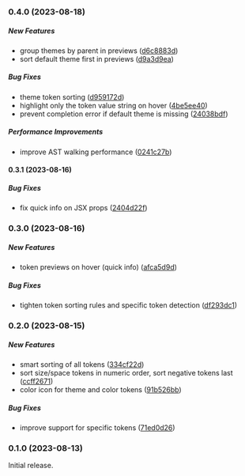 ### 0.4.0 (2023-08-18)

##### New Features

- group themes by parent in previews ([d6c8883d](https://github.com/nderscore/tamagui-typescript-plugin/commit/d6c8883d971a50fcb9f556b8b2d56573b721bedf))
- sort default theme first in previews ([d9a3d9ea](https://github.com/nderscore/tamagui-typescript-plugin/commit/d9a3d9eaba83978d3c6c1a03d90b9613846ffa1d))

##### Bug Fixes

- theme token sorting ([d959172d](https://github.com/nderscore/tamagui-typescript-plugin/commit/d959172dc6ea510b1fc77dc275df53cec082be4f))
- highlight only the token value string on hover ([4be5ee40](https://github.com/nderscore/tamagui-typescript-plugin/commit/4be5ee40a3111836f590fd15482dd1c3cfa775f3))
- prevent completion error if default theme is missing ([24038bdf](https://github.com/nderscore/tamagui-typescript-plugin/commit/24038bdf937090afc4f3e566c35bdc12c516fb4f))

##### Performance Improvements

- improve AST walking performance ([0241c27b](https://github.com/nderscore/tamagui-typescript-plugin/commit/0241c27b6e9bdf07a369c22c41fa012cbbfd7c90))

#### 0.3.1 (2023-08-16)

##### Bug Fixes

- fix quick info on JSX props ([2404d22f](https://github.com/nderscore/tamagui-typescript-plugin/commit/2404d22ff7e3c85911b77d0f29fa0dbbf20f9429))

### 0.3.0 (2023-08-16)

##### New Features

- token previews on hover (quick info) ([afca5d9d](https://github.com/nderscore/tamagui-typescript-plugin/commit/afca5d9d17bcd9b4d71216fb471ca75cf5da8834))

##### Bug Fixes

- tighten token sorting rules and specific token detection ([df293dc1](https://github.com/nderscore/tamagui-typescript-plugin/commit/df293dc19bdaed5fabe4e23b73cdfbce47b0edad))

### 0.2.0 (2023-08-15)

##### New Features

- smart sorting of all tokens ([334cf22d](https://github.com/nderscore/tamagui-typescript-plugin/commit/334cf22d40cf1475a9240e517fdb8a84bb553bec))
- sort size/space tokens in numeric order, sort negative tokens last ([ccff2671](https://github.com/nderscore/tamagui-typescript-plugin/commit/ccff26712783a0dbddbd16861291b63b9f3f2072))
- color icon for theme and color tokens ([91b526bb](https://github.com/nderscore/tamagui-typescript-plugin/commit/91b526bb27da7d5c03f4fc9b5f9cef334669b1b7))

##### Bug Fixes

- improve support for specific tokens ([71ed0d26](https://github.com/nderscore/tamagui-typescript-plugin/commit/71ed0d26675ed45d3dae958ba6cc110547c26f08))

### 0.1.0 (2023-08-13)

Initial release.
